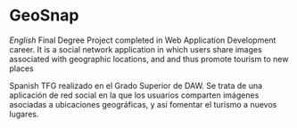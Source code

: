 # GeoSnap
<i>English</i>
Final Degree Project completed in Web Application Development career.
It is a social network application in which users share images associated with geographic locations, and and thus promote tourism to new places

Spanish
TFG realizado en el Grado Superior de DAW.
Se trata de una aplicación de red social en la que los usuarios comparten imágenes asociadas a ubicaciones geográficas, y así fomentar el turismo a nuevos lugares.
